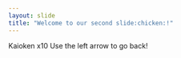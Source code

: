 ```yaml
---
layout: slide
title: "Welcome to our second slide:chicken:!"
---
```

Kaioken x10
Use the left arrow to go back!
